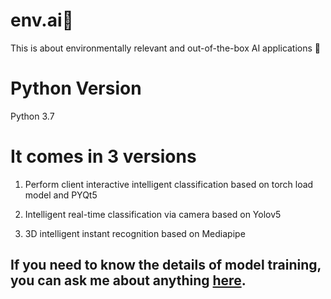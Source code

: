 # env.ai🚀

This is about environmentally relevant and out-of-the-box AI applications 🙌

# Python Version

Python 3.7

# It comes in 3 versions

1. Perform client interactive intelligent classification based on torch load model and PYQt5

2. Intelligent real-time classification via camera based on Yolov5

3. 3D intelligent instant recognition based on Mediapipe




## If you need to know the details of model training, you can ask me about anything [here](https://github.com/JayITH/JayITH/issues).
